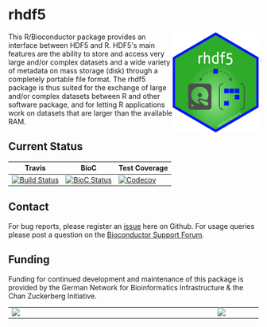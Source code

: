 # rhdf5

<img align = "right" src="https://raw.githubusercontent.com/Bioconductor/BiocStickers/master/rhdf5/rhdf5.png" height="200">

This R/Bioconductor package provides an interface between HDF5 and R. HDF5's main features are the ability to store and access very large and/or complex datasets and a wide variety of metadata on mass storage (disk) through a completely portable file format. The rhdf5 package is thus suited for the exchange of large and/or complex datasets between R and other software package, and for letting R applications work on datasets that are larger than the available RAM.

## Current Status

| Travis        | BioC           | Test Coverage |
| ------------- |-------------| -----|
| [![Build Status](https://travis-ci.org/grimbough/rhdf5.svg?branch=master)](https://travis-ci.org/grimbough/rhdf5) | [![BioC Status](https://bioconductor.org/shields/build/devel/bioc/rhdf5.svg)](http://bioconductor.org/checkResults/devel/bioc-LATEST/rhdf5/) | [![Codecov](http://img.shields.io/codecov/c/github/grimbough/rhdf5.svg)](https://codecov.io/gh/grimbough/rhdf5) |

## Contact

For bug reports, please register an [issue](https://github.com/grimbough/rhdf5/issues) here on Github. For usage queries please post a question on the [Bioconductor Support Forum](https://support.bioconductor.org/p/new/post/?tag_val=rhdf5).


## Funding 

Funding for continued development and maintenance of this package is provided by the German Network for Bioinformatics Infrastructure & the Chan Zuckerberg Initiative.

|    |    |
|:---|---:|
|<a href="http://www.denbi.de"><img src="https://tess.elixir-europe.org/system/content_providers/images/000/000/063/original/deNBI_Logo_rgb.jpg" width="400" align="left"></a>|<img src="https://image4.owler.com/logo/chan-zuckerberg-initiative_owler_20160616_114930_original.png" width="257" align="right">|
